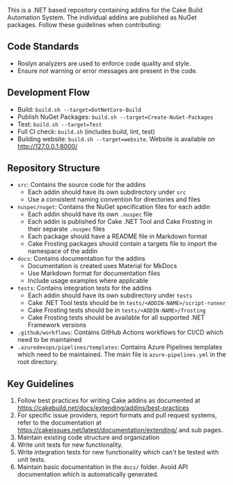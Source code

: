 This is a .NET based repository containing addins for the Cake Build Automation System.
The individual addins are published as NuGet packages.
Follow these guidelines when contributing:

## Code Standards
- Roslyn analyzers are used to enforce code quality and style.
- Ensure not warning or error messages are present in the code.

## Development Flow
- Build: `build.sh --target=DotNetCore-Build`
- Publish NuGet Packages: `build.sh --target=Create-NuGet-Packages`
- Test: `build.sh --target=Test`
- Full CI check: `build.sh` (includes build, lint, test)
- Building website: `build.sh --target=website`. Website is available on http://127.0.0.1:8000/

## Repository Structure
- `src`: Contains the source code for the addins
  - Each addin should have its own subdirectory under `src`
  - Use a consistent naming convention for directories and files
- `nuspec/nuget`: Contains the NuGet specification files for each addin
  - Each addin should have its own `.nuspec` file
  - Each addin is published for Cake .NET Tool and Cake Frosting in their separate `.nuspec` files
  - Each package should have a README file in Markdown format
  - Cake Frosting packages should contain a targets file to import the namespace of the addin
- `docs`: Contains documentation for the addins
  - Documentation is created uses Material for MkDocs
  - Use Markdown format for documentation files
  - Include usage examples where applicable
- `tests`: Contains integration tests for the addins
  - Each addin should have its own subdirectory under `tests`
  - Cake .NET Tool tests should be in `tests/<ADDIN-NAME>/script-runner`
  - Cake Frosting tests should be in `tests/<ADDIN-NAME>/frosting`
  - Cake Frosting tests should be available for all supported .NET Framework versions
- `.github/workflows`: Contains GitHub Actions workflows for CI/CD which need to be maintained
- `.azuredevops/pipelines/templates`: Contains Azure Pipelines templates which need to be maintained. The main file is `azure-pipelines.yml` in the root directory.

## Key Guidelines
1. Follow best practices for writing Cake addins as documented at https://cakebuild.net/docs/extending/addins/best-practices
2. For specific issue providers, report formats and pull request systems, refer to the documentation at https://cakeissues.net/latest/documentation/extending/ and sub pages.
3. Maintain existing code structure and organization
4. Write unit tests for new functionality.
5. Write integration tests for new functionality which can't be tested with unit tests.
6. Maintain basic documentation in the `docs/` folder. Avoid API documentation which is automatically generated.